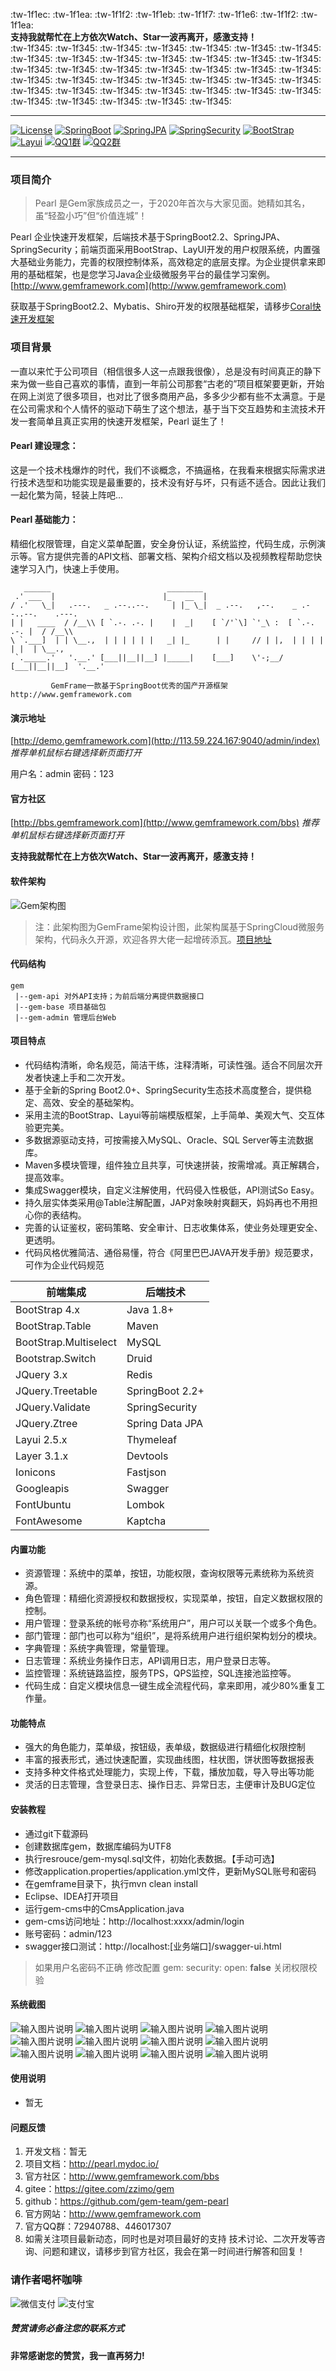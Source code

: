 :tw-1f1ec:  :tw-1f1ea:  :tw-1f1f2:  :tw-1f1eb:  :tw-1f1f7:  :tw-1f1e6:   :tw-1f1f2:  :tw-1f1ea:     
**支持我就帮忙在上方依次Watch、Star一波再离开，感激支持！**  
:tw-1f345:  :tw-1f345:  :tw-1f345:  :tw-1f345:  :tw-1f345: :tw-1f345:  :tw-1f345:  :tw-1f345:  :tw-1f345:  :tw-1f345: :tw-1f345:  :tw-1f345:  :tw-1f345:  :tw-1f345:  :tw-1f345: :tw-1f345:  :tw-1f345:  :tw-1f345:  :tw-1f345:  :tw-1f345: :tw-1f345:  :tw-1f345:  :tw-1f345:  :tw-1f345:  :tw-1f345: :tw-1f345:  :tw-1f345:  :tw-1f345:  :tw-1f345:  :tw-1f345: :tw-1f345:  :tw-1f345:  :tw-1f345:  :tw-1f345:  :tw-1f345: :tw-1f345:  :tw-1f345:  :tw-1f345:  :tw-1f345:  :tw-1f345: 

***

[![License](https://img.shields.io/badge/License-MIT-blue)](http://www.gemframework.com) [![SpringBoot](https://img.shields.io/badge/SpringBoot-v2.2.x-blue)](https://spring.io/projects/spring-boot/)  [![SpringJPA](https://img.shields.io/badge/SpringJPA-强大-yellow)](https://spring.io/projects/spring-boot/)  [![SpringSecurity](https://img.shields.io/badge/SpringSecurity-强大-brightgreen)](https://spring.io/projects/spring-security) [![BootStrap](https://img.shields.io/badge/BootStrap-v4.0-blue)](https://www.bootcss.com/) [![Layui](https://img.shields.io/badge/Layui-v2.5.6-orange)](http://www.layui.com/) [![QQ1群](https://img.shields.io/badge/QQ%E7%BE%A4:72940788-%E6%BB%A1-red)](https://shang.qq.com/wpa/qunwpa?idkey=c39908fa28cb73b3e85d697436a52ca91e66b8870d020fcf4f555c51dca13b9a) [![QQ2群](https://img.shields.io/badge/QQ%E2%91%A1%E7%BE%A4-650255887-green)](https://shang.qq.com/wpa/qunwpa?idkey=c39908fa28cb73b3e85d697436a52ca91e66b8870d020fcf4f555c51dca13b9a)


***
### 项目简介  
> Pearl 是Gem家族成员之一，于2020年首次与大家见面。她精如其名，虽“轻盈小巧”但“价值连城”！

Pearl 企业快速开发框架，后端技术基于SpringBoot2.2、SpringJPA、SpringSecurity；前端页面采用BootStrap、LayUI开发的用户权限系统，内置强大基础业务能力，完善的权限控制体系，高效稳定的底层支撑。为企业提供拿来即用的基础框架，也是您学习Java企业级微服务平台的最佳学习案例。[http://www.gemframework.com](http://www.gemframework.com)


获取基于SpringBoot2.2、Mybatis、Shiro开发的权限基础框架，请移步[Coral快速开发框架](https://gitee.com/gemteam/coral)

### 项目背景
一直以来忙于公司项目（相信很多人这一点跟我很像），总是没有时间真正的静下来为做一些自己喜欢的事情，直到一年前公司那套“古老的”项目框架要更新，开始在网上浏览了很多项目，也对比了很多商用产品，多多少少都有些不太满意。于是在公司需求和个人情怀的驱动下萌生了这个想法，基于当下交互趋势和主流技术开发一套简单且真正实用的快速开发框架，Pearl 诞生了！

#### Pearl 建设理念：
这是一个技术栈爆炸的时代，我们不谈概念，不搞逼格，在我看来根据实际需求进行技术选型和功能实现是最重要的，技术没有好与坏，只有适不适合。因此让我们一起化繁为简，轻装上阵吧...

#### Pearl 基础能力：
精细化权限管理，自定义菜单配置，安全身份认证，系统监控，代码生成，示例演示等。官方提供完善的API文档、部署文档、架构介绍文档以及视频教程帮助您快速学习入门，快速上手使用。

```
   ______                          ________
 .' ___  |                        |_   __  |
/ .'   \_|   .---.   _ .--..--.     | |_ \_|  _ .--.   ,--.    _ .--..--.    .---.
| |   ____  / /__\\ [ `.-. .-. |    |  _|    [ `/'`\] `'_\ :  [ `.-. .-. |  / /__\\
\ `.___]  | | \__.,  | | | | | |   _| |_      | |     // | |,  | | | | | |  | \__.,
 `._____.'   '.__.' [___||__||__] |_____|    [___]    \'-;__/ [___||__||__]  '.__.'

         GemFrame一款基于SpringBoot优秀的国产开源框架 http://www.gemframework.com

```


#### 演示地址

[http://demo.gemframework.com](http://113.59.224.167:9040/admin/index)  _推荐单机鼠标右键选择新页面打开_ 

用户名：admin
密码：123

#### 官方社区

[http://bbs.gemframework.com](http://www.gemframework.com/bbs) _推荐单机鼠标右键选择新页面打开_ 


 **支持我就帮忙在上方依次Watch、Star一波再离开，感激支持！** 


#### 软件架构
![Gem架构图](https://images.gitee.com/uploads/images/2019/1215/223822_6d41d924_1388237.png "屏幕截图.png")

> 注：此架构图为GemFrame架构设计图，此架构属基于SpringCloud微服务架构，代码永久开源，欢迎各界大佬一起增砖添瓦。[项目地址](https://gitee.com/gemteam/gem)

#### 代码结构
```
gem 
 |--gem-api 对外API支持；为前后端分离提供数据接口
 |--gem-base 项目基础包
 |--gem-admin 管理后台Web

```


#### 项目特点
- 代码结构清晰，命名规范，简洁干练，注释清晰，可读性强。适合不同层次开发者快速上手和二次开发。
- 基于全新的Spring Boot2.0+、SpringSecurity生态技术高度整合，提供稳定、高效、安全的基础架构。
- 采用主流的BootStrap、Layui等前端模版框架，上手简单、美观大气、交互体验更完美。
- 多数据源驱动支持，可按需接入MySQL、Oracle、SQL Server等主流数据库。
- Maven多模块管理，组件独立且共享，可快速拼装，按需增减。真正解耦合，提高效率。
- 集成Swagger模块，自定义注解使用，代码侵入性极低，API测试So Easy。
- 持久层实体类采用@Table注解配置，JAP对象映射爽翻天，妈妈再也不用担心你的表结构。
- 完善的认证鉴权，密码策略、安全审计、日志收集体系，使业务处理更安全、更透明。
- 代码风格优雅简洁、通俗易懂，符合《阿里巴巴JAVA开发手册》规范要求，可作为企业代码规范


| 前端集成 | 后端技术 |
| -------- | -------- |
| BootStrap 4.x|Java 1.8+|
| BootStrap.Table|Maven
| BootStrap.Multiselect|MySQL
| Bootstrap.Switch|Druid
| JQuery 3.x|Redis
| JQuery.Treetable|SpringBoot 2.2+
| JQuery.Validate|SpringSecurity
| JQuery.Ztree|Spring Data JPA
| Layui 2.5.x|Thymeleaf
| Layer 3.1.x|Devtools
| Ionicons|Fastjson
| Googleapis|Swagger
| FontUbuntu|Lombok
| FontAwesome|Kaptcha


#### 内置功能

- 资源管理：系统中的菜单，按钮，功能权限，查询权限等元素统称为系统资源。
- 角色管理：精细化资源授权和数据授权，实现菜单，按钮，自定义数据权限的控制。
- 用户管理：登录系统的帐号亦称“系统用户”，用户可以关联一个或多个角色。
- 部门管理：部门也可以称为“组织”，是将系统用户进行组织架构划分的模块。
- 字典管理：系统字典管理，常量管理。
- 日志管理：系统业务操作日志，API调用日志，用户登录日志等。
- 监控管理：系统链路监控，服务TPS，QPS监控，SQL连接池监控等。
- 代码生成：自定义模块信息一键生成全流程代码，拿来即用，减少80%重复工作量。


#### 功能特点

- 强大的角色能力，菜单级，按钮级，表单级，数据级进行精细化权限控制
- 丰富的报表形式，通过快速配置，实现曲线图，柱状图，饼状图等数据报表
- 支持多种文件格式处理能力，实现上传，下载，播放加载，导入导出等功能
- 灵活的日志管理，含登录日志、操作日志、异常日志，主便审计及BUG定位


#### 安装教程

- 通过git下载源码
- 创建数据库gem，数据库编码为UTF8
- 执行resrouce/gem-mysql.sql文件，初始化表数据。【手动可选】
- 修改application.properties/application.yml文件，更新MySQL账号和密码
- 在gemframe目录下，执行mvn clean install
- Eclipse、IDEA打开项目
- 运行gem-cms中的CmsApplication.java
- gem-cms访问地址：http://localhost:xxxx/admin/login
- 账号密码：admin/123
- swagger接口测试：http://localhost:[业务端口]/swagger-ui.html

> 如果用户名密码不正确
    修改配置
    gem:
      security:
        open:  **false** 关闭权限校验



#### 系统截图

![输入图片说明](https://images.gitee.com/uploads/images/2020/0112/202419_01b37b94_1388237.png "在这里输入图片标题")
![输入图片说明](https://images.gitee.com/uploads/images/2020/0112/211111_9b025f61_1388237.png "首页1.png")
![输入图片说明](https://images.gitee.com/uploads/images/2020/0112/211120_5a5c3dd2_1388237.png "菜单.png")
![输入图片说明](https://images.gitee.com/uploads/images/2020/0112/211132_ca350253_1388237.png "添加.png")
![输入图片说明](https://images.gitee.com/uploads/images/2020/0112/211141_086a5606_1388237.png "角色.png")
![输入图片说明](https://images.gitee.com/uploads/images/2020/0112/211148_ee74af1e_1388237.png "角色编辑.png")
![输入图片说明](https://images.gitee.com/uploads/images/2020/0112/211159_2de4d00f_1388237.png "用户添加.png")
![输入图片说明](https://images.gitee.com/uploads/images/2020/0112/211205_31804d6c_1388237.png "用户编辑.png")
![输入图片说明](https://images.gitee.com/uploads/images/2020/0112/211221_c0cec051_1388237.png "部门编辑.png")
![输入图片说明](https://images.gitee.com/uploads/images/2020/0112/211235_29bb2083_1388237.png "三级菜单.png")
![输入图片说明](https://images.gitee.com/uploads/images/2020/0112/211249_2e104914_1388237.png "社区.png")
![输入图片说明](https://images.gitee.com/uploads/images/2020/0112/211303_b51d4257_1388237.png "外部网站.png")

#### 使用说明

- 暂无

#### 问题反馈

1.  开发文档：暂无
2.  项目文档：http://pearl.mydoc.io/
3.  官方社区：http://www.gemframework.com/bbs
4.  gitee：https://gitee.com/zzimo/gem
5.  github：https://github.com/gem-team/gem-pearl
6.  官方网站：http://www.gemframework.com
7.  官方QQ群：72940788、446017307
8.  如需关注项目最新动态，同时也是对项目最好的支持 技术讨论、二次开发等咨询、问题和建议，请移步到官方社区，我会在第一时间进行解答和回复！

### 请作者喝杯咖啡

![微信支付](https://images.gitee.com/uploads/images/2020/0324/225514_e980e3d0_2671379.png "微信支付.png")                                        ![支付宝](https://images.gitee.com/uploads/images/2020/0324/225522_cb4dd187_2671379.png "支付宝支付.png")
##### 赞赏请务必备注您的联系方式
 **非常感谢您的赞赏，我一直再努力!**